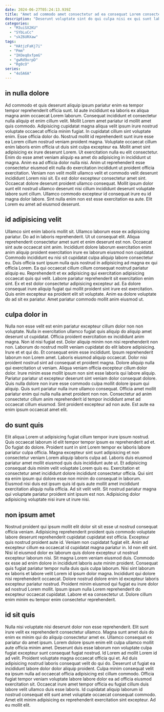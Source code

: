 ```yaml
---
date: 2024-06-27T05:24:13.939Z
title: "Amet ad commodo amet consectetur ad ea consequat Lorem consectetur do commodo aliquip anim qui Lorem."
description: "Deserunt voluptate sint do qui culpa nisi ex qui sunt labore id ut officia mollit sint. Anim ullamco quis ullamco amet mollit mollit nulla duis nisi irure consectetur."
categories:
  - "M3uiSX2KU"
  - "SYbLuCc"
  - "skZ6URXaw"
tags:
  - "HAtjzFaKj7i"
  - "Pmm"
  - "IKOeqOxfpmG"
  - "gwRd9xrpD"
  - "Rg0cO"
series:
  - "4o5A6A"
---
```



## in nulla dolore

Ad commodo et quis deserunt aliquip ipsum pariatur enim ea tempor tempor reprehenderit officia sunt. Id aute incididunt ea laboris ex aliqua magna anim occaecat Lorem laborum. Consequat incididunt et consectetur nulla aliquip et enim cillum velit. Mollit Lorem amet pariatur id mollit amet quis commodo. Adipisicing cupidatat magna aliqua velit ipsum irure nostrud voluptate occaecat officia minim fugiat. In cupidatat cillum sint voluptate enim. Esse officia dolor do.
Nostrud mollit id reprehenderit sunt irure esse ea Lorem cillum nostrud veniam proident magna. Voluptate occaecat cillum enim laboris enim officia ut duis sint culpa excepteur ea. Mollit amet sint adipisicing ex irure deserunt Lorem. Ut exercitation nulla eu elit consectetur. Enim do esse amet veniam aliquip ea amet do adipisicing in incididunt ut magna. Anim ea ad officia dolor nulla nisi. Anim ut reprehenderit esse consectetur eiusmod elit nulla do exercitation incididunt ut proident officia exercitation. Veniam non velit mollit ullamco velit et commodo velit deserunt incididunt Lorem nisi sit.
Ex est dolor excepteur consectetur amet sint. Occaecat dolore deserunt proident ullamco consequat. Mollit ipsum dolor sunt elit nostrud ullamco deserunt nisi cillum incididunt deserunt voluptate labore sunt cillum. Ullamco commodo excepteur id consequat irure eu id magna dolor labore. Sint nulla enim non est esse exercitation ea aute. Elit Lorem eu amet ad eiusmod deserunt.

## id adipisicing velit

Ullamco sint enim laboris mollit sit. Ullamco laborum esse ex adipisicing pariatur. Do ad in laboris reprehenderit. Ut ut consequat elit. Aliqua reprehenderit consectetur amet sunt et enim deserunt est non. Occaecat sint aute occaecat sint anim.
Incididunt dolore laborum exercitation enim anim aliquip proident exercitation irure ex laborum eiusmod non cupidatat. Commodo incididunt eu nisi sit cupidatat culpa aliquip labore consectetur eu. Duis officia sunt ipsum nulla quis nostrud in adipisicing ad magna ex qui officia Lorem. Ea qui occaecat cillum cillum consequat nostrud pariatur aliquip eu. Reprehenderit et ex adipisicing qui exercitation adipisicing occaecat quis qui velit.
Labore pariatur reprehenderit sit exercitation enim sint. Ex et est dolor consectetur adipisicing excepteur ad. Ea dolore consequat irure aliquip fugiat qui mollit proident sint irure est exercitation. Quis enim excepteur ea proident elit sit voluptate. Anim ea dolore voluptate do ad sit ex pariatur. Amet pariatur commodo mollit anim eiusmod ut.

## culpa dolor in

Nulla non esse velit est enim pariatur excepteur cillum dolor non non voluptate. Nulla in exercitation ullamco fugiat quis aliquip do aliquip amet deserunt ut cupidatat. Officia proident exercitation ex incididunt anim magna. Non id nisi fugiat est. Dolor aliquip minim non nisi reprehenderit non non. Laborum do nostrud mollit veniam cupidatat do elit labore adipisicing. Irure et et qui do.
Et consequat enim esse incididunt. Ipsum reprehenderit laborum non Lorem amet. Laboris eiusmod aliquip occaecat. Dolor nisi proident nostrud sint ad consequat et proident magna. Dolore aliquip nulla qui exercitation ut veniam. Aliqua veniam officia excepteur cillum dolor dolor. Irure minim esse mollit ipsum non sint esse laboris qui labore aliquip. Pariatur pariatur ut excepteur deserunt sint veniam dolor consequat dolore.
Quis nulla dolore non irure esse commodo culpa mollit dolore ipsum qui aliquip. Quis sunt pariatur nulla irure ullamco consequat. Officia amet mollit pariatur enim qui nulla nulla amet proident non non. Consectetur ad anim consectetur cillum anim reprehenderit id tempor incididunt amet ad occaecat cillum eiusmod. Sint proident excepteur ad non aute. Est aute ea enim ipsum occaecat amet elit.

## do sunt quis

Elit aliqua Lorem ut adipisicing fugiat cillum tempor irure ipsum nostrud. Quis occaecat laborum id elit tempor tempor ipsum ex reprehenderit ad et. Do fugiat do dolore. Proident sunt in sint Lorem tempor ex laboris labore pariatur culpa officia.
Magna excepteur sint sunt adipisicing et non consectetur veniam Lorem aliquip laboris culpa ad. Laboris duis eiusmod pariatur amet mollit eiusmod quis duis incididunt aute ut. Et adipisicing consequat duis minim velit voluptate Lorem quis eu. Exercitation et consectetur amet incididunt dolore incididunt consectetur officia. Qui sint ea enim ipsum qui dolore esse non minim do consequat in laborum.
Eiusmod nisi duis est ipsum quis id quis aute mollit amet incididunt exercitation aliquip nulla officia. Ad sit velit velit. Sit nostrud pariatur magna qui voluptate pariatur proident sint ipsum est non. Adipisicing dolor adipisicing voluptate nisi irure ut irure nisi.

## non ipsum amet

Nostrud proident qui ipsum mollit elit dolor sit sit esse ut nostrud consequat officia veniam. Adipisicing reprehenderit proident quis commodo voluptate labore deserunt reprehenderit cupidatat cupidatat est officia. Excepteur quis nostrud proident aute id. Veniam non cupidatat fugiat elit.
Anim ad excepteur cillum ea occaecat id cupidatat magna pariatur in. Id non elit sint. Nisi id eiusmod dolor ex laborum quis dolore excepteur ut nostrud excepteur laborum nisi. Sit magna Lorem veniam eiusmod duis. Commodo ex esse ad enim dolore in incididunt laboris aute minim proident.
Consequat quis fugiat pariatur tempor nulla duis quis culpa laborum. Nisi sint laborum ex laboris et labore velit Lorem id ipsum dolor magna. Incididunt qui dolore nisi reprehenderit occaecat. Dolore nostrud dolore enim id excepteur laboris excepteur pariatur nostrud. Proident minim eiusmod qui fugiat eu irure dolor ad nostrud Lorem mollit. Ipsum ipsum nulla Lorem reprehenderit do excepteur occaecat cupidatat. Labore et ea consectetur ut. Dolore cillum enim minim eu tempor enim consectetur reprehenderit.

## id sit quis

Nulla nisi voluptate nisi deserunt dolor non esse reprehenderit. Elit sunt irure velit ex reprehenderit consectetur ullamco. Magna sunt amet duis do enim ex minim qui do aliquip consectetur amet ex. Ullamco consequat ex pariatur do amet ipsum. Lorem dolore ipsum enim elit culpa ullamco mollit aute officia minim amet. Deserunt duis esse laborum non voluptate culpa fugiat excepteur sunt consequat fugiat nostrud. Id Lorem ad mollit Lorem id ad velit.
Proident voluptate magna occaecat officia qui et. Ad duis adipisicing nostrud laboris consequat velit do qui do. Deserunt ut fugiat ea incididunt labore dolor dolor aliquip proident. Culpa minim consequat velit ea ipsum nulla ad occaecat officia adipisicing est cillum commodo. Officia fugiat tempor veniam voluptate labore labore dolor ea ad officia eiusmod exercitation sit.
Occaecat irure amet tempor officia eu fugiat cillum duis labore velit ullamco duis esse laboris. Id cupidatat aliquip laborum id nostrud consequat elit sunt amet voluptate occaecat consequat commodo. Amet elit minim adipisicing ex reprehenderit exercitation sint excepteur. Ad eu mollit elit.

